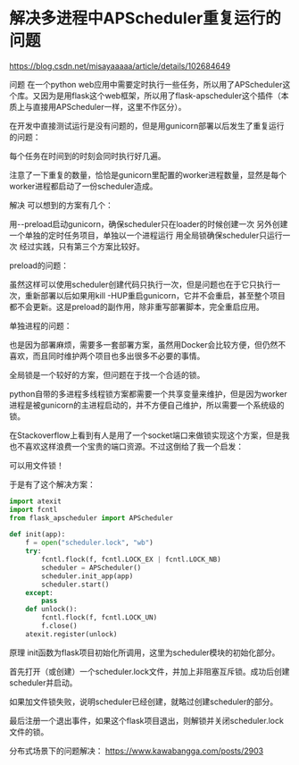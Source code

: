 # 解决多进程中APScheduler重复运行的问题

https://blog.csdn.net/misayaaaaa/article/details/102684649


问题
在一个python web应用中需要定时执行一些任务，所以用了APScheduler这个库。又因为是用flask这个web框架，所以用了flask-apscheduler这个插件（本质上与直接用APScheduler一样，这里不作区分）。

在开发中直接测试运行是没有问题的，但是用gunicorn部署以后发生了重复运行的问题：

每个任务在时间到的时刻会同时执行好几遍。

注意了一下重复的数量，恰恰是gunicorn里配置的worker进程数量，显然是每个worker进程都启动了一份scheduler造成。

解决
可以想到的方案有几个：

用--preload启动gunicorn，确保scheduler只在loader的时候创建一次
另外创建一个单独的定时任务项目，单独以一个进程运行
用全局锁确保scheduler只运行一次
经过实践，只有第三个方案比较好。

preload的问题：

虽然这样可以使用scheduler创建代码只执行一次，但是问题也在于它只执行一次，重新部署以后如果用kill -HUP重启gunicorn，它并不会重启，甚至整个项目都不会更新。这是preload的副作用，除非重写部署脚本，完全重启应用。

单独进程的问题：

也是因为部署麻烦，需要多一套部署方案，虽然用Docker会比较方便，但仍然不喜欢，而且同时维护两个项目也多出很多不必要的事情。

全局锁是一个较好的方案，但问题在于找一个合适的锁。

python自带的多进程多线程锁方案都需要一个共享变量来维护，但是因为worker进程是被gunicorn的主进程启动的，并不方便自己维护，所以需要一个系统级的锁。

在Stackoverflow上看到有人是用了一个socket端口来做锁实现这个方案，但是我也不喜欢这样浪费一个宝贵的端口资源。不过这倒给了我一个启发：

可以用文件锁！

于是有了这个解决方案：
```python
import atexit
import fcntl
from flask_apscheduler import APScheduler
 
def init(app):
    f = open("scheduler.lock", "wb")
    try:
        fcntl.flock(f, fcntl.LOCK_EX | fcntl.LOCK_NB)
        scheduler = APScheduler()
        scheduler.init_app(app)
        scheduler.start()
    except:
        pass
    def unlock():
        fcntl.flock(f, fcntl.LOCK_UN)
        f.close()
    atexit.register(unlock)
```

原理
init函数为flask项目初始化所调用，这里为scheduler模块的初始化部分。

首先打开（或创建）一个scheduler.lock文件，并加上非阻塞互斥锁。成功后创建scheduler并启动。

如果加文件锁失败，说明scheduler已经创建，就略过创建scheduler的部分。

最后注册一个退出事件，如果这个flask项目退出，则解锁并关闭scheduler.lock文件的锁。

 

分布式场景下的问题解决：
https://www.kawabangga.com/posts/2903



